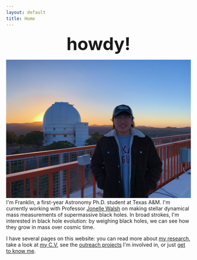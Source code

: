```yaml
---
layout: default
title: Home
---
```


<p style="text-align: center;"> <font size="8"> <strong>howdy!</strong> </font></p>

![index](/assets/img/horizontal_headshot_mcdonald.JPG)
I'm Franklin, a first-year Astronomy Ph.D. student at Texas A&M. I'm currently working with Professor [Jonelle Walsh](https://jonellewalsh.weebly.com/) on making stellar dynamical mass measurements of supermassive black holes. In broad strokes, I'm interested in black hole evolution: by weighing black holes, we can see how they grow in mass over cosmic time.

I have several pages on this website: you can read more about [my research](https://franklin-wang.github.io/research.html), take a look at [my C.V](https://franklin-wang.github.io/vitae.html), see the [outreach projects](https://franklin-wang.github.io/outreach.html) I'm involved in, or just [get to know me](https://franklin-wang.github.io/about.html). 

